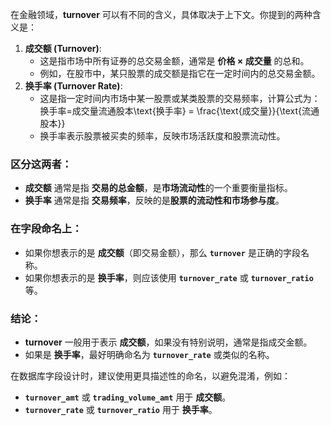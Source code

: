 在金融领域，**turnover** 可以有不同的含义，具体取决于上下文。你提到的两种含义是：

1.  **成交额 (Turnover)**:
    -   这是指市场中所有证券的总交易金额，通常是 **价格 × 成交量** 的总和。
    -   例如，在股市中，某只股票的成交额是指它在一定时间内的总交易金额。
2.  **换手率 (Turnover Rate)**:
    -   这是指一定时间内市场中某一股票或某类股票的交易频率，计算公式为： 换手率=成交量流通股本\text{换手率} = \frac{\text{成交量}}{\text{流通股本}}
    -   换手率表示股票被买卖的频率，反映市场活跃度和股票流动性。

### 区分这两者：

-   **成交额** 通常是指 **交易的总金额**，是**市场流动性**的一个重要衡量指标。
-   **换手率** 通常是指 **交易频率**，反映的是**股票的流动性和市场参与度**。

### 在字段命名上：

-   如果你想表示的是 **成交额**（即交易金额），那么 **`turnover`** 是正确的字段名称。
-   如果你想表示的是 **换手率**，则应该使用 **`turnover_rate`** 或 **`turnover_ratio`** 等。

### 结论：

-   **turnover** 一般用于表示 **成交额**，如果没有特别说明，通常是指成交金额。
-   如果是 **换手率**，最好明确命名为 **`turnover_rate`** 或类似的名称。

在数据库字段设计时，建议使用更具描述性的命名，以避免混淆，例如：

-   **`turnover_amt`** 或 **`trading_volume_amt`** 用于 **成交额**。
-   **`turnover_rate`** 或 **`turnover_ratio`** 用于 **换手率**。